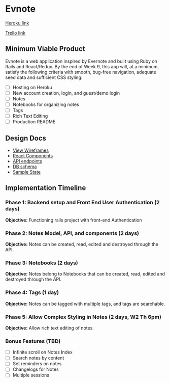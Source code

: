 # Evnote

[Heroku link][heroku]

[Trello link][trello]

[heroku]: http://www.herokuapp.com
[trello]: https://trello.com/b/ATxTlWpv/evnote

## Minimum Viable Product

Evnote is a web application inspired by Evernote and built using Ruby on Rails and React/Redux.  By the end of Week 9, this app will, at a minimum, satisfy the
following criteria with smooth, bug-free navigation, adequate seed data and
sufficient CSS styling:

- [ ] Hosting on Heroku
- [ ] New account creation, login, and guest/demo login
- [ ] Notes
- [ ] Notebooks for organizing notes
- [ ] Tags
- [ ] Rich Text Editing
- [ ] Production README

## Design Docs
* [View Wireframes][wireframes]
* [React Components][components]
* [API endpoints][api-endpoints]
* [DB schema][schema]
* [Sample State][sample-state]

[wireframes]: https://github.com/eunnah/evnote/tree/master/docs/wireframes
[components]: https://github.com/eunnah/evnote/blob/master/docs/component-hierarchy.md
[sample-state]: https://github.com/eunnah/evnote/blob/master/docs/sample-state.md
[api-endpoints]: https://github.com/eunnah/evnote/blob/master/docs/api-endpoints.md
[schema]: https://github.com/eunnah/evnote/blob/master/docs/schema.md

## Implementation Timeline

### Phase 1: Backend setup and Front End User Authentication (2 days)

**Objective:** Functioning rails project with front-end Authentication

### Phase 2: Notes Model, API, and components (2 days)

**Objective:** Notes can be created, read, edited and destroyed through
the API.

### Phase 3: Notebooks (2 days)

**Objective:** Notes belong to Notebooks that can be created, read, edited and destroyed through the API.

### Phase 4: Tags (1 day)

**Objective:** Notes can be tagged with multiple tags, and tags are searchable.

### Phase 5: Allow Complex Styling in Notes (2 days, W2 Th 6pm)

**Objective:** Allow rich text editing of notes.

### Bonus Features (TBD)
- [ ] Infinite scroll on Notes Index
- [ ] Search notes by content
- [ ] Set reminders on notes
- [ ] Changelogs for Notes
- [ ] Multiple sessions
